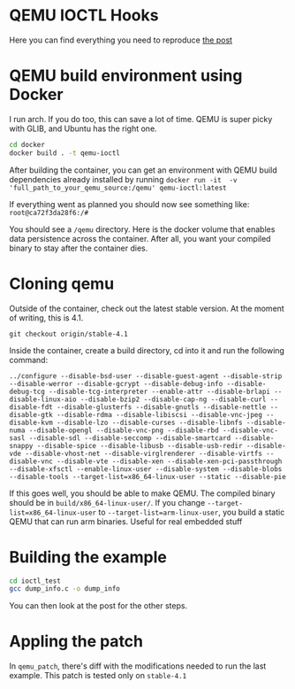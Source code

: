 # QEMU IOCTL Hooks
Here you can find everything you need to reproduce [the post](https://carlo.marag.no/posts/qemu-ioctl-hooks/)

# QEMU build environment using Docker
I run arch. If you do too, this can save a lot of time. QEMU is super picky with GLIB, and Ubuntu has the right one.
```bash
cd docker
docker build . -t qemu-ioctl
```

After building the container, you can get an environment with QEMU build dependencies already installed by running
`docker run -it  -v 'full_path_to_your_qemu_source:/qemu' qemu-ioctl:latest`

If everything went as planned you should now see something like:
`root@ca72f3da28f6:/#`

You should see a `/qemu` directory. Here is the docker volume that enables data persistence across the container. After all, you want your compiled binary to stay after the container dies.

# Cloning qemu

Outside of the container, check out the latest stable version. At the moment of writing, this is 4.1. 

`git checkout origin/stable-4.1`

Inside the container, create a build directory, cd into it and run the following command:

```
../configure --disable-bsd-user --disable-guest-agent --disable-strip --disable-werror --disable-gcrypt --disable-debug-info --disable-debug-tcg --disable-tcg-interpreter --enable-attr --disable-brlapi --disable-linux-aio --disable-bzip2 --disable-cap-ng --disable-curl --disable-fdt --disable-glusterfs --disable-gnutls --disable-nettle --disable-gtk --disable-rdma --disable-libiscsi --disable-vnc-jpeg --disable-kvm --disable-lzo --disable-curses --disable-libnfs --disable-numa --disable-opengl --disable-vnc-png --disable-rbd --disable-vnc-sasl --disable-sdl --disable-seccomp --disable-smartcard --disable-snappy --disable-spice --disable-libusb --disable-usb-redir --disable-vde --disable-vhost-net --disable-virglrenderer --disable-virtfs --disable-vnc --disable-vte --disable-xen --disable-xen-pci-passthrough --disable-xfsctl --enable-linux-user --disable-system --disable-blobs --disable-tools --target-list=x86_64-linux-user --static --disable-pie
```

If this goes well, you should be able to make QEMU. The compiled binary should be in `build/x86_64-linux-user/`.
If you change `--target-list=x86_64-linux-user` to `--target-list=arm-linux-user`, you build a static QEMU that can run arm binaries. Useful for real embedded stuff

# Building the example

```bash
cd ioctl_test
gcc dump_info.c -o dump_info
```

You can then look at the post for the other steps.

# Appling the patch

In `qemu_patch`, there's diff with the modifications needed to run the last example. This patch is tested only on `stable-4.1`

